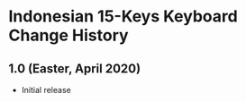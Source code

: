 Indonesian 15-Keys Keyboard Change History
==========================================

1.0 (Easter, April 2020)
-----------------------------
* Initial release